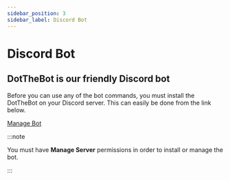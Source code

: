 ```yaml
---
sidebar_position: 3
sidebar_label: Discord Bot
---
```


# Discord Bot

## DotTheBot is our friendly Discord bot

Before you can use any of the bot commands, you must install the DotTheBot on your Discord server. This can easily be done from the link below.

[Manage Bot](https://pixelapelabs.com/discord)

:::note

You must have **Manage Server** permissions in order to install or manage the bot.

:::
